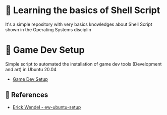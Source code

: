 # :shell: Learning the basics of Shell Script

It's a simple repository with very basics knowledges about Shell Script shown in the Operating Systems disciplin

# :wrench: Game Dev Setup

Simple script to automated the installation of game dev tools (Development and art) in Ubuntu 20.04 <br/>
- [Game Dev Setup](https://github.com/pferreirafabricio/shellScript-basics/blob/main/game-dev-setup.sh)

## :page_with_curl: References
- [Erick Wendel - ew-ubuntu-setup](https://github.com/ErickWendel/ew-ubuntu-setup)
